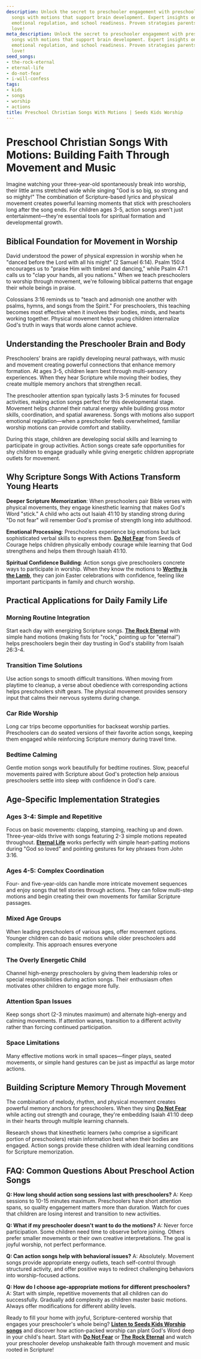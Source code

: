 ```yaml
---
description: Unlock the secret to preschooler engagement with preschool christian
  songs with motions that support brain development. Expert insights on ages 3-5 learning,
  emotional regulation, and school readiness. Proven strategies parents and teachers
  love!
meta_description: Unlock the secret to preschooler engagement with preschool christian
  songs with motions that support brain development. Expert insights on ages 3-5 learning,
  emotional regulation, and school readiness. Proven strategies parents and teachers
  love!
seed_songs:
- the-rock-eternal
- eternal-life
- do-not-fear
- i-will-confess
tags:
- kids
- songs
- worship
- actions
title: Preschool Christian Songs With Motions | Seeds Kids Worship
---
```

# Preschool Christian Songs With Motions: Building Faith Through Movement and Music

Imagine watching your three-year-old spontaneously break into worship, their little arms stretched wide while singing "God is so big, so strong and so mighty!" The combination of Scripture-based lyrics and physical movement creates powerful learning moments that stick with preschoolers long after the song ends. For children ages 3-5, action songs aren't just entertainment—they're essential tools for spiritual formation and developmental growth.

## Biblical Foundation for Movement in Worship

David understood the power of physical expression in worship when he "danced before the Lord with all his might" (2 Samuel 6:14). Psalm 150:4 encourages us to "praise Him with timbrel and dancing," while Psalm 47:1 calls us to "clap your hands, all you nations." When we teach preschoolers to worship through movement, we're following biblical patterns that engage their whole beings in praise.

Colossians 3:16 reminds us to "teach and admonish one another with psalms, hymns, and songs from the Spirit." For preschoolers, this teaching becomes most effective when it involves their bodies, minds, and hearts working together. Physical movement helps young children internalize God's truth in ways that words alone cannot achieve.

## Understanding the Preschooler Brain and Body

Preschoolers' brains are rapidly developing neural pathways, with music and movement creating powerful connections that enhance memory formation. At ages 3-5, children learn best through multi-sensory experiences. When they hear Scripture while moving their bodies, they create multiple memory anchors that strengthen recall.

The preschooler attention span typically lasts 3-5 minutes for focused activities, making action songs perfect for this developmental stage. Movement helps channel their natural energy while building gross motor skills, coordination, and spatial awareness. Songs with motions also support emotional regulation—when a preschooler feels overwhelmed, familiar worship motions can provide comfort and stability.

During this stage, children are developing social skills and learning to participate in group activities. Action songs create safe opportunities for shy children to engage gradually while giving energetic children appropriate outlets for movement.

## Why Scripture Songs With Actions Transform Young Hearts

**Deeper Scripture Memorization**: When preschoolers pair Bible verses with physical movements, they engage kinesthetic learning that makes God's Word "stick." A child who acts out Isaiah 41:10 by standing strong during "Do not fear" will remember God's promise of strength long into adulthood.

**Emotional Processing**: Preschoolers experience big emotions but lack sophisticated verbal skills to express them. **[Do Not Fear](https://seedskidsworship.com/product/do-not-fear-isaiah-4110-2/)** from Seeds of Courage helps children physically embody courage while learning that God strengthens and helps them through Isaiah 41:10.

**Spiritual Confidence Building**: Action songs give preschoolers concrete ways to participate in worship. When they know the motions to **[Worthy is the Lamb](https://seedskidsworship.com/product/worthy-is-the-lamb-revelation-512/)**, they can join Easter celebrations with confidence, feeling like important participants in family and church worship.

## Practical Applications for Daily Family Life

### Morning Routine Integration
Start each day with energizing Scripture songs. **[The Rock Eternal](https://seedskidsworship.com/product/the-rock-eternal-isaiah-263-4-2/)** with simple hand motions (making fists for "rock," pointing up for "eternal") helps preschoolers begin their day trusting in God's stability from Isaiah 26:3-4.

### Transition Time Solutions
Use action songs to smooth difficult transitions. When moving from playtime to cleanup, a verse about obedience with corresponding actions helps preschoolers shift gears. The physical movement provides sensory input that calms their nervous systems during change.

### Car Ride Worship
Long car trips become opportunities for backseat worship parties. Preschoolers can do seated versions of their favorite action songs, keeping them engaged while reinforcing Scripture memory during travel time.

### Bedtime Calming
Gentle motion songs work beautifully for bedtime routines. Slow, peaceful movements paired with Scripture about God's protection help anxious preschoolers settle into sleep with confidence in God's care.

## Age-Specific Implementation Strategies

### Ages 3-4: Simple and Repetitive
Focus on basic movements: clapping, stamping, reaching up and down. Three-year-olds thrive with songs featuring 2-3 simple motions repeated throughout. **[Eternal Life](https://seedskidsworship.com/product/eternal-life-john-316-3/)** works perfectly with simple heart-patting motions during "God so loved" and pointing gestures for key phrases from John 3:16.

### Ages 4-5: Complex Coordination
Four- and five-year-olds can handle more intricate movement sequences and enjoy songs that tell stories through actions. They can follow multi-step motions and begin creating their own movements for familiar Scripture passages.

### Mixed Age Groups
When leading preschoolers of various ages, offer movement options. Younger children can do basic motions while older preschoolers add complexity. This approach ensures everyone

### The Overly Energetic Child
Channel high-energy preschoolers by giving them leadership roles or special responsibilities during action songs. Their enthusiasm often motivates other children to engage more fully.

### Attention Span Issues
Keep songs short (2-3 minutes maximum) and alternate high-energy and calming movements. If attention wanes, transition to a different activity rather than forcing continued participation.

### Space Limitations
Many effective motions work in small spaces—finger plays, seated movements, or simple hand gestures can be just as impactful as large motor actions.

## Building Scripture Memory Through Movement

The combination of melody, rhythm, and physical movement creates powerful memory anchors for preschoolers. When they sing **[Do Not Fear](https://seedskidsworship.com/product/do-not-fear-isaiah-4110-2/)** while acting out strength and courage, they're embedding Isaiah 41:10 deep in their hearts through multiple learning channels.

Research shows that kinesthetic learners (who comprise a significant portion of preschoolers) retain information best when their bodies are engaged. Action songs provide these children with ideal learning conditions for Scripture memorization.

## FAQ: Common Questions About Preschool Action Songs

**Q: How long should action song sessions last with preschoolers?**
A: Keep sessions to 10-15 minutes maximum. Preschoolers have short attention spans, so quality engagement matters more than duration. Watch for cues that children are losing interest and transition to new activities.

**Q: What if my preschooler doesn't want to do the motions?**
A: Never force participation. Some children need time to observe before joining. Others prefer smaller movements or their own creative interpretations. The goal is joyful worship, not perfect performance.

**Q: Can action songs help with behavioral issues?**
A: Absolutely. Movement songs provide appropriate energy outlets, teach self-control through structured activity, and offer positive ways to redirect challenging behaviors into worship-focused actions.

**Q: How do I choose age-appropriate motions for different preschoolers?**
A: Start with simple, repetitive movements that all children can do successfully. Gradually add complexity as children master basic motions. Always offer modifications for different ability levels.

Ready to fill your home with joyful, Scripture-centered worship that engages your preschooler's whole being? **[Listen to Seeds Kids Worship songs](https://seedskidsworship.com/)** and discover how action-packed worship can plant God's Word deep in your child's heart. Start with **[Do Not Fear](https://seedskidsworship.com/product/do-not-fear-isaiah-4110-2/)** or **[The Rock Eternal](https://seedskidsworship.com/product/the-rock-eternal-isaiah-263-4-2/)** and watch your preschooler develop unshakeable faith through movement and music rooted in Scripture!

<script type="application/ld+json">
{
  "@context": "https://schema.org",
  "@type": "Article",
  "headline": "Preschool Christian Songs With Motions",
  "author": {
    "@type": "Organization",
    "name": "Seeds Kids Worship"
  },
  "publisher": {
    "@type": "Organization",
    "name": "Seeds Kids Worship",
    "logo": {
      "@type": "ImageObject",
      "url": "https://seedskidsworship.com/logo.png"
    }
  },
  "datePublished": "2025-09-06T21:23:08.700216",
  "dateModified": "2025-09-06T21:23:08.700259",
  "description": "Unlock the secret to preschooler engagement with preschool christian songs with motions that support brain development. Expert insights on ages 3-5 learning, em",
  "mainEntityOfPage": {
    "@type": "WebPage",
    "@id": "https://seedskidsworship.com/activities/preschool-christian-songs-with-motions/"
  }
}
</script>

<script type="application/ld+json">
{
  "@context": "https://schema.org",
  "@type": "Product",
  "name": "The Rock Eternal",
  "description": "Steadfast song about trusting in the Lord as the Rock eternal from Isaiah 26:3-4",
  "url": "https://seedskidsworship.com/product/the-rock-eternal-isaiah-263-4-2/",
  "brand": {
    "@type": "Brand",
    "name": "Seeds Kids Worship"
  },
  "category": "Children's Christian Music",
  "album": "Seeds of Praise"
}
</script>

<script type="application/ld+json">
{
  "@context": "https://schema.org",
  "@type": "Product",
  "name": "Eternal Life",
  "description": "Based on John 3:16, this song celebrates the gospel by reminding children that God loved the world so much that He gave His only Son,
